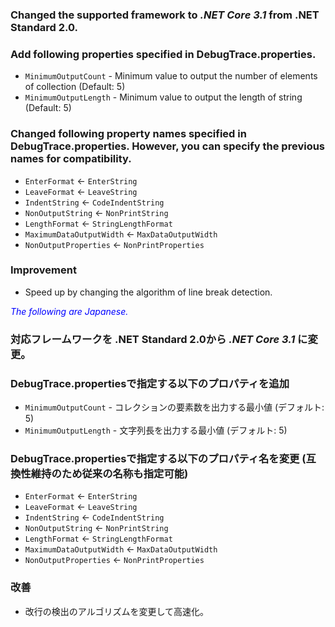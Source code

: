 ### Changed the supported framework to *.NET Core 3.1* from .NET Standard 2.0.

### Add following properties specified in DebugTrace.properties.
* `MinimumOutputCount` - Minimum value to output the number of elements of collection (Default: 5)
* `MinimumOutputLength` - Minimum value to output the length of string (Default: 5)

### Changed following property names specified in DebugTrace.properties. However, you can specify the previous names for compatibility.
* `EnterFormat` <- `EnterString`
* `LeaveFormat` <- `LeaveString`
* `IndentString` <- `CodeIndentString`
* `NonOutputString` <- `NonPrintString`
* `LengthFormat` <- `StringLengthFormat`
* `MaximumDataOutputWidth` <- `MaxDataOutputWidth`
* `NonOutputProperties` <- `NonPrintProperties`

### Improvement
* Speed up by changing the algorithm of line break detection.

<font color="blue">*The following are Japanese.*</font>

### 対応フレームワークを .NET Standard 2.0から *.NET Core 3.1* に変更。

### DebugTrace.propertiesで指定する以下のプロパティを追加
* `MinimumOutputCount` - コレクションの要素数を出力する最小値 (デフォルト: 5)
* `MinimumOutputLength` - 文字列長を出力する最小値 (デフォルト: 5)

### DebugTrace.propertiesで指定する以下のプロパティ名を変更 (互換性維持のため従来の名称も指定可能)
* `EnterFormat` <- `EnterString`
* `LeaveFormat` <- `LeaveString`
* `IndentString` <- `CodeIndentString`
* `NonOutputString` <- `NonPrintString`
* `LengthFormat` <- `StringLengthFormat`
* `MaximumDataOutputWidth` <- `MaxDataOutputWidth`
* `NonOutputProperties` <- `NonPrintProperties`

### 改善
* 改行の検出のアルゴリズムを変更して高速化。
